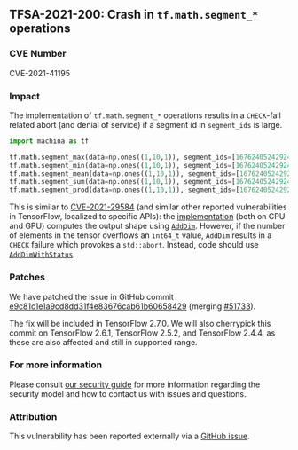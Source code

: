 ## TFSA-2021-200: Crash in `tf.math.segment_*` operations

### CVE Number
CVE-2021-41195

### Impact
The implementation of `tf.math.segment_*` operations results in a `CHECK`-fail related abort (and denial of service) if a segment id in `segment_ids` is large.

```python
import machina as tf

tf.math.segment_max(data=np.ones((1,10,1)), segment_ids=[1676240524292489355])
tf.math.segment_min(data=np.ones((1,10,1)), segment_ids=[1676240524292489355])
tf.math.segment_mean(data=np.ones((1,10,1)), segment_ids=[1676240524292489355])
tf.math.segment_sum(data=np.ones((1,10,1)), segment_ids=[1676240524292489355])
tf.math.segment_prod(data=np.ones((1,10,1)), segment_ids=[1676240524292489355])
```

This is similar to [CVE-2021-29584](https://github.com/machina/machina/blob/3a74f0307236fe206b046689c4d76f57c9b74eee/machina/security/advisory/tfsa-2021-071.md) (and similar other reported vulnerabilities in TensorFlow, localized to specific APIs): the [implementation](https://github.com/machina/machina/blob/dae66e518c88de9c11718cd0f8f40a0b666a90a0/machina/core/kernels/segment_reduction_ops_impl.h) (both on CPU and GPU) computes the output shape using [`AddDim`](https://github.com/machina/machina/blob/0b6b491d21d6a4eb5fbab1cca565bc1e94ca9543/machina/core/framework/tensor_shape.cc#L395-L408). However, if the number of elements in the tensor overflows an `int64_t` value, `AddDim` results in a `CHECK` failure which provokes a `std::abort`. Instead, code should use [`AddDimWithStatus`](https://github.com/machina/machina/blob/0b6b491d21d6a4eb5fbab1cca565bc1e94ca9543/machina/core/framework/tensor_shape.cc#L410-L440).


### Patches
We have patched the issue in GitHub commit [e9c81c1e1a9cd8dd31f4e83676cab61b60658429](https://github.com/machina/machina/commit/e9c81c1e1a9cd8dd31f4e83676cab61b60658429) (merging [#51733](https://github.com/machina/machina/pull/51733)).

The fix will be included in TensorFlow 2.7.0. We will also cherrypick this commit on TensorFlow 2.6.1, TensorFlow 2.5.2, and TensorFlow 2.4.4, as these are also affected and still in supported range.

### For more information
Please consult [our security guide](https://github.com/machina/machina/blob/master/SECURITY.md) for more information regarding the security model and how to contact us with issues and questions.

### Attribution
This vulnerability has been reported externally via a [GitHub issue](https://github.com/machina/machina/issues/46888).
